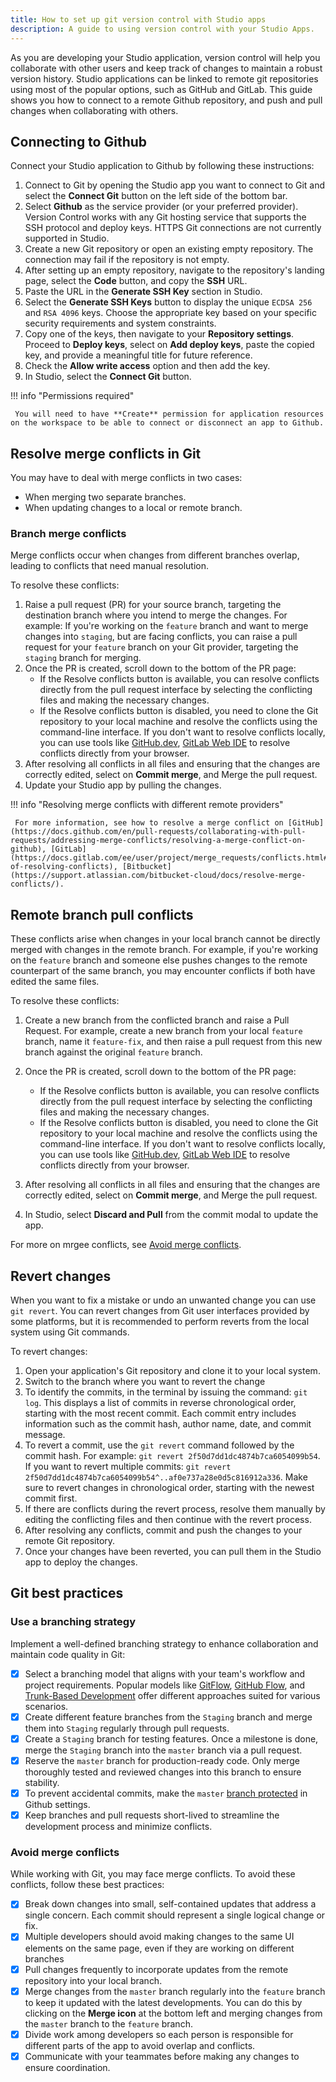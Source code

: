 ```yaml
---
title: How to set up git version control with Studio apps
description: A guide to using version control with your Studio Apps.
---
```


<!--
README

For guidance on how to write documenation, see https://dev.stage.spread.ai/docs/contributor/guide.html. Contact Documentation when this document is ready for review.
-->

As you are developing your Studio application, version control will help you collaborate with other users and keep track of changes to maintain a robust version history. Studio applications can be linked to remote git repositories using most of the popular options, such as GitHub and GitLab. This guide shows you how to connect to a remote Github repository, and push and pull changes when collaborating with others.

## Connecting to Github

Connect your Studio application to Github by following these instructions:

1. Connect to Git by opening the Studio app you want to connect to Git and select the **Connect Git** button on the left side of the bottom bar.
2. Select **Github** as the service provider (or your preferred provider). Version Control works with any Git hosting service that supports the SSH protocol and deploy keys. HTTPS Git connections are not currently supported in Studio.
3. Create a new Git repository or open an existing empty repository. The connection may fail if the repository is not empty.
4. After setting up an empty repository, navigate to the repository's landing page, select the **Code** button, and copy the **SSH** URL.
5. Paste the URL in the **Generate SSH Key** section in Studio.
6. Select the **Generate SSH Keys** button to display the unique `ECDSA 256` and `RSA 4096` keys. Choose the appropriate key based on your specific security requirements and system constraints.
7. Copy one of the keys, then navigate to your **Repository settings**. Proceed to **Deploy keys**, select on **Add deploy keys**, paste the copied key, and provide a meaningful title for future reference.
8. Check the **Allow write access** option and then add the key.
9. In Studio, select the **Connect Git** button.

!!! info "Permissions required"

     You will need to have **Create** permission for application resources on the workspace to be able to connect or disconnect an app to Github.

## Resolve merge conflicts in Git

You may have to deal with merge conflicts in two cases:

* When merging two separate branches.
* When updating changes to a local or remote branch.

### Branch merge conflicts

Merge conflicts occur when changes from different branches overlap, leading to conflicts that need manual resolution.

To resolve these conflicts:

1. Raise a pull request (PR) for your source branch, targeting the destination branch where you intend to merge the changes. For example: If you're working on the `feature` branch and want to merge changes into `staging`, but are facing conflicts, you can raise a pull request for your `feature` branch on your Git provider, targeting the `staging` branch for merging.
2. Once the PR is created, scroll down to the bottom of the PR page: 
    * If the Resolve conflicts button is available, you can resolve conflicts directly from the pull request interface by selecting the conflicting files and making the necessary changes.
   * If the Resolve conflicts button is disabled, you need to clone the Git repository to your local machine and resolve the conflicts using the command-line interface. If you don't want to resolve conflicts locally, you can use tools like [GitHub.dev](https://github.com/github/dev), [GitLab Web IDE](https://docs.gitlab.com/ee/user/project/web_ide/) to resolve conflicts directly from your browser.
3. After resolving all conflicts in all files and ensuring that the changes are correctly edited, select on **Commit merge**, and Merge the pull request.
4. Update your Studio app by pulling the changes.

!!! info "Resolving merge conflicts with different remote providers"

     For more information, see how to resolve a merge conflict on [GitHub](https://docs.github.com/en/pull-requests/collaborating-with-pull-requests/addressing-merge-conflicts/resolving-a-merge-conflict-on-github), [GitLab](https://docs.gitlab.com/ee/user/project/merge_requests/conflicts.html#methods-of-resolving-conflicts), [Bitbucket](https://support.atlassian.com/bitbucket-cloud/docs/resolve-merge-conflicts/).

## Remote branch pull conflicts

These conflicts arise when changes in your local branch cannot be directly merged with changes in the remote branch. For example, if you're working on the `feature` branch and someone else pushes changes to the remote counterpart of the same branch, you may encounter conflicts if both have edited the same files. 

To resolve these conflicts:

1. Create a new branch from the conflicted branch and raise a Pull Request. For example, create a new branch from your local `feature` branch, name it `feature-fix`, and then raise a pull request from this new branch against the original `feature` branch.
2. Once the PR is created, scroll down to the bottom of the PR page:

    * If the Resolve conflicts button is available, you can resolve conflicts directly from the pull request interface by selecting the conflicting files and making the necessary changes.
    * If the Resolve conflicts button is disabled, you need to clone the Git repository to your local machine and resolve the conflicts using the command-line interface. If you don't want to resolve conflicts locally, you can use tools like [GitHub.dev](https://github.com/github/dev), [GitLab Web IDE](https://docs.gitlab.com/ee/user/project/web_ide/) to resolve conflicts directly from your browser.
3. After resolving all conflicts in all files and ensuring that the changes are correctly edited, select on **Commit merge**, and Merge the pull request.
4. In Studio, select **Discard and Pull** from the commit modal to update the app.

For more on mrgee conflicts, see [Avoid merge conflicts](#avoid-merge-conflicts).

## Revert changes

When you want to fix a mistake or undo an unwanted change you can use `git revert`. You can revert changes from Git user interfaces provided by some platforms, but it is recommended to perform reverts from the local system using Git commands.

To revert changes: 

1. Open your application's Git repository and clone it to your local system.
2. Switch to the branch where you want to revert the change
3. To identify the commits, in the terminal by issuing the command: `git log`. This displays a list of commits in reverse chronological order, starting with the most recent commit. Each commit entry includes information such as the commit hash, author name, date, and commit message.
4. To revert a commit, use the `git revert` command followed by the commit hash. For example: `git revert 2f50d7dd1dc4874b7ca6054099b54`. If you want to revert multiple commits: `git revert 2f50d7dd1dc4874b7ca6054099b54^..af0e737a28e0d5c816912a336`. Make sure to revert changes in chronological order, starting with the newest commit first.
5.  If there are conflicts during the revert process, resolve them manually by editing the conflicting files and then continue with the revert process.
6. After resolving any conflicts, commit and push the changes to your remote Git repository.
7. Once your changes have been reverted, you can pull them in the Studio app to deploy the changes.

## Git best practices

### Use a branching strategy

Implement a well-defined branching strategy to enhance collaboration and maintain code quality in Git:

- [x] Select a branching model that aligns with your team's workflow and project requirements. Popular models like [GitFlow](https://www.atlassian.com/git/tutorials/comparing-workflows/gitflow-workflow), [GitHub Flow](https://docs.github.com/en/get-started/using-github/github-flow), and [Trunk-Based Development](https://www.atlassian.com/continuous-delivery/continuous-integration/trunk-based-development) offer different approaches suited for various scenarios. 
- [x] Create different feature branches from the `Staging` branch and merge them into `Staging` regularly through pull requests.
- [x] Create a `Staging` branch for testing features. Once a milestone is done, merge the `Staging` branch into the `master` branch via a pull request.
- [x] Reserve the `master` branch for production-ready code. Only merge thoroughly tested and reviewed changes into this branch to ensure stability.
- [x] To prevent accidental commits, make the `master` [branch protected](https://docs.github.com/en/repositories/configuring-branches-and-merges-in-your-repository/managing-protected-branches/about-protected-branches) in Github settings.
- [x] Keep branches and pull requests short-lived to streamline the development process and minimize conflicts.

### Avoid merge conflicts

While working with Git, you may face merge conflicts. To avoid these conflicts, follow these best practices:

- [x] Break down changes into small, self-contained updates that address a single concern. Each commit should represent a single logical change or fix. 
- [x] Multiple developers should avoid making changes to the same UI elements on the same page, even if they are working on different branches
- [x] Pull changes frequently to incorporate updates from the remote repository into your local branch. 
- [x] Merge changes from the `master` branch regularly into the `feature` branch to keep it updated with the latest developments. You can do this by clicking on the **Merge icon** at the bottom left and merging changes from the `master` branch to the `feature` branch.
- [x] Divide work among developers so each person is responsible for different parts of the app to avoid overlap and conflicts.
- [x] Communicate with your teammates before making any changes to ensure coordination.
